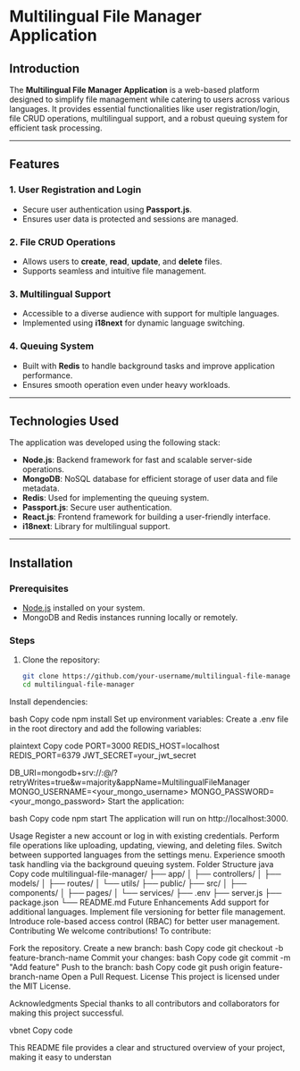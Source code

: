 # Multilingual File Manager Application

## Introduction
The **Multilingual File Manager Application** is a web-based platform designed to simplify file management while catering to users across various languages. It provides essential functionalities like user registration/login, file CRUD operations, multilingual support, and a robust queuing system for efficient task processing.

---

## Features
### 1. User Registration and Login
- Secure user authentication using **Passport.js**.
- Ensures user data is protected and sessions are managed.

### 2. File CRUD Operations
- Allows users to **create**, **read**, **update**, and **delete** files.
- Supports seamless and intuitive file management.

### 3. Multilingual Support
- Accessible to a diverse audience with support for multiple languages.
- Implemented using **i18next** for dynamic language switching.

### 4. Queuing System
- Built with **Redis** to handle background tasks and improve application performance.
- Ensures smooth operation even under heavy workloads.

---

## Technologies Used
The application was developed using the following stack:
- **Node.js**: Backend framework for fast and scalable server-side operations.
- **MongoDB**: NoSQL database for efficient storage of user data and file metadata.
- **Redis**: Used for implementing the queuing system.
- **Passport.js**: Secure user authentication.
- **React.js**: Frontend framework for building a user-friendly interface.
- **i18next**: Library for multilingual support.

---

## Installation

### Prerequisites
- [Node.js](https://nodejs.org/) installed on your system.
- MongoDB and Redis instances running locally or remotely.

### Steps
1. Clone the repository:
   ```bash
   git clone https://github.com/your-username/multilingual-file-manager.git
   cd multilingual-file-manager
Install dependencies:

bash
Copy code
npm install
Set up environment variables: Create a .env file in the root directory and add the following variables:

plaintext
Copy code
PORT=3000
REDIS_HOST=localhost
REDIS_PORT=6379
JWT_SECRET=your_jwt_secret

DB_URI=mongodb+srv://<username>:<password>@<your-cluster-url>/?retryWrites=true&w=majority&appName=MultilingualFileManager
MONGO_USERNAME=<your_mongo_username>
MONGO_PASSWORD=<your_mongo_password>
Start the application:

bash
Copy code
npm start
The application will run on http://localhost:3000.

Usage
Register a new account or log in with existing credentials.
Perform file operations like uploading, updating, viewing, and deleting files.
Switch between supported languages from the settings menu.
Experience smooth task handling via the background queuing system.
Folder Structure
java
Copy code
multilingual-file-manager/
├── app/
│   ├── controllers/
│   ├── models/
│   ├── routes/
│   └── utils/
├── public/
├── src/
│   ├── components/
│   ├── pages/
│   └── services/
├── .env
├── server.js
├── package.json
└── README.md
Future Enhancements
Add support for additional languages.
Implement file versioning for better file management.
Introduce role-based access control (RBAC) for better user management.
Contributing
We welcome contributions! To contribute:

Fork the repository.
Create a new branch:
bash
Copy code
git checkout -b feature-branch-name
Commit your changes:
bash
Copy code
git commit -m "Add feature"
Push to the branch:
bash
Copy code
git push origin feature-branch-name
Open a Pull Request.
License
This project is licensed under the MIT License.

Acknowledgments
Special thanks to all contributors and collaborators for making this project successful.

vbnet
Copy code

This README file provides a clear and structured overview of your project, making it easy to understan